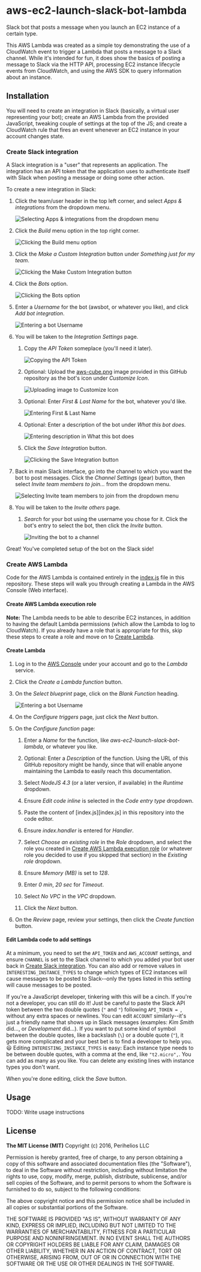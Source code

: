 # aws-ec2-launch-slack-bot-lambda
Slack bot that posts a message when you launch an EC2 instance of a certain
type.

This AWS Lambda was created as a simple toy demonstrating the use of a
CloudWatch event to trigger a Lambda that posts a message to a Slack channel.
While it's intended for fun, it does show the basics of posting a message to
Slack via the HTTP API, processing EC2 instance lifecycle events from
CloudWatch, and using the AWS SDK to query information about an instance.

## Installation
You will need to create an integration in Slack (basically, a virtual user
representing your bot); create an AWS Lambda from the provided JavaScript,
tweaking couple of settings at the top of the JS; and create a CloudWatch rule
that fires an event whenever an EC2 instance in your account changes state.

### Create Slack integration
A Slack integration is a "user" that represents an application. The integration
has an API token that the application uses to authenticate itself with Slack
when posting a message or doing some other action.

To create a new integration in Slack:

1. Click the team/user header in the top left corner, and select *Apps &
   integrations* from the dropdown menu.

   ![Selecting Apps & integrations from the dropdown menu](readme-resources/app-integration-menu.png "Apps & integrations menu")
1. Click the *Build* menu option in the top right corner.
   
   ![Clicking the Build menu option](readme-resources/build-integration-menu.png "Build menu option")
1. Click the *Make a Custom Integration* button under *Something just for my team*.
   
   ![Clicking the Make Custom Integration button](readme-resources/make-custom-integration-button.png "Make a Custom Integration button")
1. Click the *Bots* option.
   
   ![Clicking the Bots option](readme-resources/bots-option.png "Bots option")
1. Enter a *Username* for the bot (awsbot, or whatever you like), and click *Add
   bot integration*.

   ![Entering a bot Username](readme-resources/bot-username.png "Bot Username")
1. You will be taken to the *Integration Settings* page.

   1. Copy the *API Token* someplace (you'll need it later).
      
      ![Copying the API Token](readme-resources/copy-api-token.png "API Token")
   1. Optional: Upload the [aws-cube.png](aws-cube.png) image provided in this
      GitHub repository as the bot's icon under *Customize Icon*.

      ![Uploading image to Customize Icon](readme-resources/customize-icon.png "Customize Icon")
   1. Optional: Enter *First & Last Name* for the bot, whatever you'd like.
      
      ![Entering First & Last Name](readme-resources/enter-first-last-name.png "First & Last Name")
   1. Optional: Enter a description of the bot under *What this bot does*.
      
      ![Entering description in What this bot does](readme-resources/enter-description.png "What this bot does")
   1. Click the *Save Integration* button.
      
      ![Clicking the Save Integration button](readme-resources/save-integration-button.png "Save Integration")
   
1. Back in main Slack interface, go into the channel to which you want the bot
   to post messages. Click the *Channel Settings* (gear) button, then select
   *Invite team members to join...* from the dropdown menu.

   ![Selecting Invite team members to join from the dropdown menu](readme-resources/invite-team-member-menu.png "Invite team members to join menu")
1. You will be taken to the *Invite others* page.
   
   1. *Search* for your bot using the username you chose for it. Click the bot's
      entry to select the bot, then click the *Invite* button.
      
      ![Inviting the bot to a channel](readme-resources/invite-bot.png "Invite bot")

Great! You've completed setup of the bot on the Slack side!

### Create AWS Lambda
Code for the AWS Lambda is contained entirely in the [index.js](index.js) file
in this repository. These steps will walk you through creating a Lambda in the
AWS Console (Web interface).

#### Create AWS Lambda execution role
**Note:** The Lambda needs to be able to describe EC2 instances, in addition to
having the default Lambda permissions (which allow the Lambda to log to
CloudWatch). If you already have a role that is appropriate for this, skip these
steps to create a role and move on to [Create Lambda](#create-lambda).

#### Create Lambda

1. Log in to the [AWS Console](https://console.aws.amazon.com/) under your
   account and go to the *Lambda* service.
   
1. Click the *Create a Lambda function* button.
   
1. On the *Select blueprint* page, click on the *Blank Function* heading.
   
   ![Entering a bot Username](readme-resources/select-lambda.png "Bot Username")
   
1. On the *Configure triggers* page, just click the *Next* button.
   
1. On the *Configure function* page:
   
   1. Enter a *Name* for the function, like *aws-ec2-launch-slack-bot-lambda*,
      or whatever you like.
   
   1. Optional: Enter a *Description* of the function. Using the URL of this
      GitHub repository might be handy, since that will enable anyone
     maintaining the Lambda to easily reach this documentation.
   
   1. Select *NodeJS 4.3* (or a later version, if available) in the *Runtime*
      dropdown.
   
   1. Ensure *Edit code inline* is selected in the *Code entry type* dropdown.
   
   1. Paste the content of [index.js][index.js] in this repository into the
      code editor.
   
   1. Ensure *index.handler* is entered for *Handler*.
   
   1. Select *Choose an existing role* in the *Role* dropdown, and select the
      role you created in
      [Create AWS Lambda execution role](#create-aws-lambda-execution-role) (or
	  whatever role you decided to use if you skipped that section) in the
	  *Existing role* dropdown.

   1. Ensure *Memory (MB)* is set to *128*.

   1. Enter *0 min*, *20 sec* for *Timeout*.

   1. Select *No VPC* in the *VPC* dropdown.

   1. Click the *Next* button.

1. On the *Review* page, review your settings, then click the *Create
   function* button.

#### Edit Lambda code to add settings
At a minimum, you need to set the `API_TOKEN` and `AWS_ACCOUNT` settings, and
ensure `CHANNEL` is set to the Slack channel to which you added your bot user
back in [Create Slack integration](#create-slack-integration). You can also add
or remove values in `INTERESTING_INSTANCE_TYPES` to change which types of EC2
instances will cause messages to be posted to Slack--only the types listed in
this setting will cause messages to be posted.

If you're a JavaScript developer, tinkering with this will be a cinch. If you're
not a developer, you can still do it! Just be careful to paste the Slack API
token between the two double quotes (`"` and `"`) following `API_TOKEN = `,
without any extra spaces or newlines. You can edit `ACCOUNT` similarly--it's
just a friendly name that shows up in Slack messages (examples: *Kim Smith*
did..., or *Development* did...). If you want to put some kind of symbol between
the double quotes, like a backslash (`\`) or a double quote (`"`), it gets more
complicated and your best bet is to find a developer to help you. :smiley:
Editing `INTERESTING_INSTANCE_TYPES` is easy: Each instance type needs to be
between double quotes, with a comma at the end, like `"t2.micro",`. You can add
as many as you like. You can delete any existing lines with instance types you
don't want.

When you're done editing, click the *Save* button.

## Usage

TODO: Write usage instructions

## License
**The MIT License (MIT)**
Copyright (c) 2016, Perihelios LLC

Permission is hereby granted, free of charge, to any person obtaining a copy of this software and associated documentation files (the "Software"), to deal in the Software without restriction, including without limitation the rights to use, copy, modify, merge, publish, distribute, sublicense, and/or sell copies of the Software, and to permit persons to whom the Software is furnished to do so, subject to the following conditions:

The above copyright notice and this permission notice shall be included in all copies or substantial portions of the Software.

THE SOFTWARE IS PROVIDED "AS IS", WITHOUT WARRANTY OF ANY KIND, EXPRESS OR IMPLIED, INCLUDING BUT NOT LIMITED TO THE WARRANTIES OF MERCHANTABILITY, FITNESS FOR A PARTICULAR PURPOSE AND NONINFRINGEMENT. IN NO EVENT SHALL THE AUTHORS OR COPYRIGHT HOLDERS BE LIABLE FOR ANY CLAIM, DAMAGES OR OTHER LIABILITY, WHETHER IN AN ACTION OF CONTRACT, TORT OR OTHERWISE, ARISING FROM, OUT OF OR IN CONNECTION WITH THE SOFTWARE OR THE USE OR OTHER DEALINGS IN THE SOFTWARE.

